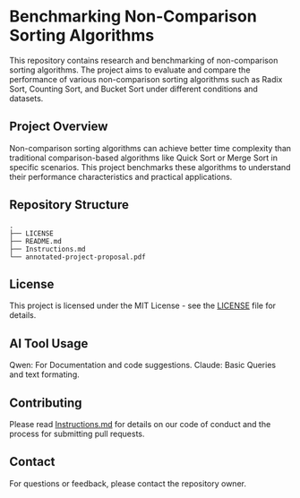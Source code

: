 # Benchmarking Non-Comparison Sorting Algorithms

This repository contains research and benchmarking of non-comparison sorting algorithms. The project aims to evaluate and compare the performance of various non-comparison sorting algorithms such as Radix Sort, Counting Sort, and Bucket Sort under different conditions and datasets.

## Project Overview

Non-comparison sorting algorithms can achieve better time complexity than traditional comparison-based algorithms like Quick Sort or Merge Sort in specific scenarios. This project benchmarks these algorithms to understand their performance characteristics and practical applications.

## Repository Structure

```
.
├── LICENSE
├── README.md
├── Instructions.md
└── annotated-project-proposal.pdf
```

## License

This project is licensed under the MIT License - see the [LICENSE](LICENSE) file for details.

## AI Tool Usage
Qwen: For Documentation and code suggestions.
Claude: Basic Queries and text formating.

## Contributing

Please read [Instructions.md](Instructions.md) for details on our code of conduct and the process for submitting pull requests.

## Contact

For questions or feedback, please contact the repository owner.

